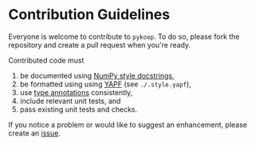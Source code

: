 # Contribution Guidelines

Everyone is welcome to contribute to `pykoop`. To do so, please fork the
repository and create a pull request when you're ready.

Contributed code must

1. be documented using
   [NumPy style docstrings](https://sphinxcontrib-napoleon.readthedocs.io/en/latest/example_numpy.html),
2. be formatted using using
   [YAPF](https://github.com/google/yapf) (see `./.style.yapf`),
3. use [type annotations](https://docs.python.org/3/library/typing.html)
   consistently,
4. include relevant unit tests, and
5. pass existing unit tests and checks.

If you notice a problem or would like to suggest an enhancement, please create
an [issue](https://github.com/decargroup/pykoop/issues).
